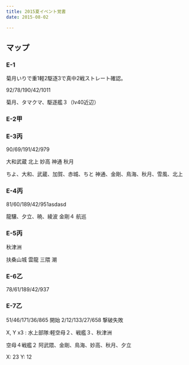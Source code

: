 ```yaml
---
title: 2015夏イベント覚書
date: 2015-08-02

---
```


## マップ
### E-1

菊月いりで重1軽2駆逐3で真中2戦ストレート確認。

92/78/190/42/1011

菊月、タマクマ、駆逐艦３（lv40近辺）

### E-2甲
### E-3丙
90/69/191/42/979

大和武蔵 北上 妙高 神通 秋月

ちよ、大和、武蔵、加賀、赤城、ちと 神通、金剛、鳥海、秋月、雪風、北上

### E-4丙
81/60/189/42/951asdasd

龍驤、夕立、暁、綾波 金剛４ 航巡

### E-5丙
秋津洲

扶桑山城 雲龍 三隈 潮

### E-6乙
78/61/189/42/937

### E-7乙
51/46/171/36/865 開始 2/12/133/27/658 撃破失敗

X, Y x3 : 水上部隊:軽空母２、戦艦３、秋津洲

空母４戦艦２ 阿武隈、金剛、鳥海、妙高、秋月、夕立

X: 23 Y: 12

